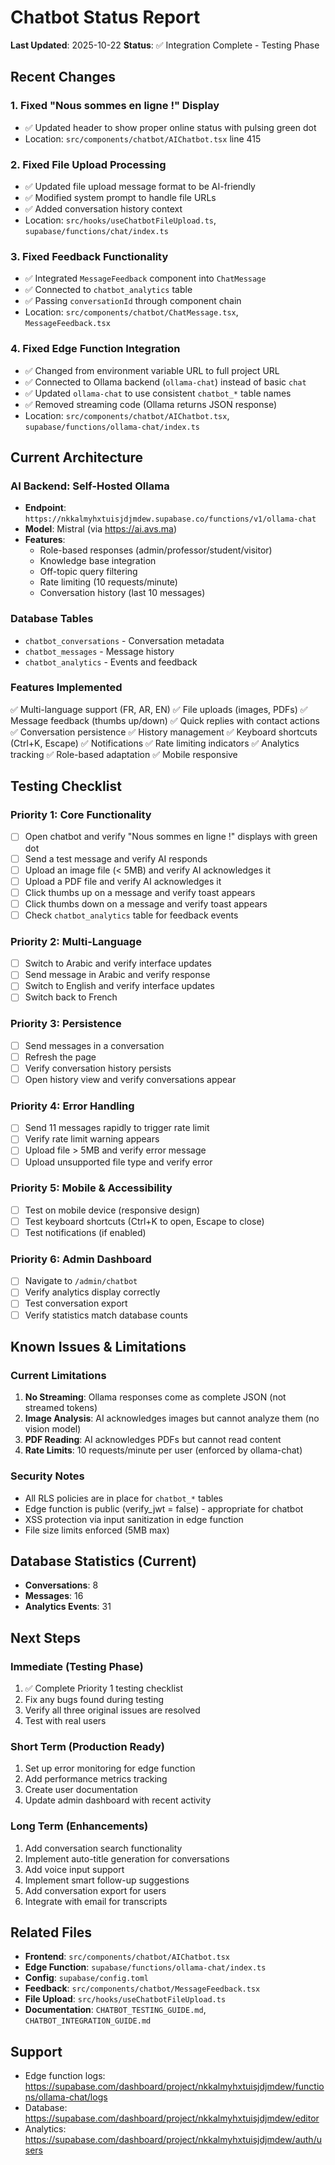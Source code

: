 # Chatbot Status Report

**Last Updated**: 2025-10-22
**Status**: ✅ Integration Complete - Testing Phase

## Recent Changes

### 1. Fixed "Nous sommes en ligne !" Display
- ✅ Updated header to show proper online status with pulsing green dot
- Location: `src/components/chatbot/AIChatbot.tsx` line 415

### 2. Fixed File Upload Processing
- ✅ Updated file upload message format to be AI-friendly
- ✅ Modified system prompt to handle file URLs
- ✅ Added conversation history context
- Location: `src/hooks/useChatbotFileUpload.ts`, `supabase/functions/chat/index.ts`

### 3. Fixed Feedback Functionality
- ✅ Integrated `MessageFeedback` component into `ChatMessage`
- ✅ Connected to `chatbot_analytics` table
- ✅ Passing `conversationId` through component chain
- Location: `src/components/chatbot/ChatMessage.tsx`, `MessageFeedback.tsx`

### 4. Fixed Edge Function Integration
- ✅ Changed from environment variable URL to full project URL
- ✅ Connected to Ollama backend (`ollama-chat`) instead of basic `chat`
- ✅ Updated `ollama-chat` to use consistent `chatbot_*` table names
- ✅ Removed streaming code (Ollama returns JSON response)
- Location: `src/components/chatbot/AIChatbot.tsx`, `supabase/functions/ollama-chat/index.ts`

## Current Architecture

### AI Backend: Self-Hosted Ollama
- **Endpoint**: `https://nkkalmyhxtuisjdjmdew.supabase.co/functions/v1/ollama-chat`
- **Model**: Mistral (via https://ai.avs.ma)
- **Features**:
  - Role-based responses (admin/professor/student/visitor)
  - Knowledge base integration
  - Off-topic query filtering
  - Rate limiting (10 requests/minute)
  - Conversation history (last 10 messages)

### Database Tables
- `chatbot_conversations` - Conversation metadata
- `chatbot_messages` - Message history
- `chatbot_analytics` - Events and feedback

### Features Implemented
✅ Multi-language support (FR, AR, EN)
✅ File uploads (images, PDFs)
✅ Message feedback (thumbs up/down)
✅ Quick replies with contact actions
✅ Conversation persistence
✅ History management
✅ Keyboard shortcuts (Ctrl+K, Escape)
✅ Notifications
✅ Rate limiting indicators
✅ Analytics tracking
✅ Role-based adaptation
✅ Mobile responsive

## Testing Checklist

### Priority 1: Core Functionality
- [ ] Open chatbot and verify "Nous sommes en ligne !" displays with green dot
- [ ] Send a test message and verify AI responds
- [ ] Upload an image file (< 5MB) and verify AI acknowledges it
- [ ] Upload a PDF file and verify AI acknowledges it
- [ ] Click thumbs up on a message and verify toast appears
- [ ] Click thumbs down on a message and verify toast appears
- [ ] Check `chatbot_analytics` table for feedback events

### Priority 2: Multi-Language
- [ ] Switch to Arabic and verify interface updates
- [ ] Send message in Arabic and verify response
- [ ] Switch to English and verify interface updates
- [ ] Switch back to French

### Priority 3: Persistence
- [ ] Send messages in a conversation
- [ ] Refresh the page
- [ ] Verify conversation history persists
- [ ] Open history view and verify conversations appear

### Priority 4: Error Handling
- [ ] Send 11 messages rapidly to trigger rate limit
- [ ] Verify rate limit warning appears
- [ ] Upload file > 5MB and verify error message
- [ ] Upload unsupported file type and verify error

### Priority 5: Mobile & Accessibility
- [ ] Test on mobile device (responsive design)
- [ ] Test keyboard shortcuts (Ctrl+K to open, Escape to close)
- [ ] Test notifications (if enabled)

### Priority 6: Admin Dashboard
- [ ] Navigate to `/admin/chatbot`
- [ ] Verify analytics display correctly
- [ ] Test conversation export
- [ ] Verify statistics match database counts

## Known Issues & Limitations

### Current Limitations
1. **No Streaming**: Ollama responses come as complete JSON (not streamed tokens)
2. **Image Analysis**: AI acknowledges images but cannot analyze them (no vision model)
3. **PDF Reading**: AI acknowledges PDFs but cannot read content
4. **Rate Limits**: 10 requests/minute per user (enforced by ollama-chat)

### Security Notes
- All RLS policies are in place for `chatbot_*` tables
- Edge function is public (verify_jwt = false) - appropriate for chatbot
- XSS protection via input sanitization in edge function
- File size limits enforced (5MB max)

## Database Statistics (Current)
- **Conversations**: 8
- **Messages**: 16
- **Analytics Events**: 31

## Next Steps

### Immediate (Testing Phase)
1. ✅ Complete Priority 1 testing checklist
2. Fix any bugs found during testing
3. Verify all three original issues are resolved
4. Test with real users

### Short Term (Production Ready)
1. Set up error monitoring for edge function
2. Add performance metrics tracking
3. Create user documentation
4. Update admin dashboard with recent activity

### Long Term (Enhancements)
1. Add conversation search functionality
2. Implement auto-title generation for conversations
3. Add voice input support
4. Implement smart follow-up suggestions
5. Add conversation export for users
6. Integrate with email for transcripts

## Related Files
- **Frontend**: `src/components/chatbot/AIChatbot.tsx`
- **Edge Function**: `supabase/functions/ollama-chat/index.ts`
- **Config**: `supabase/config.toml`
- **Feedback**: `src/components/chatbot/MessageFeedback.tsx`
- **File Upload**: `src/hooks/useChatbotFileUpload.ts`
- **Documentation**: `CHATBOT_TESTING_GUIDE.md`, `CHATBOT_INTEGRATION_GUIDE.md`

## Support
- Edge function logs: https://supabase.com/dashboard/project/nkkalmyhxtuisjdjmdew/functions/ollama-chat/logs
- Database: https://supabase.com/dashboard/project/nkkalmyhxtuisjdjmdew/editor
- Analytics: https://supabase.com/dashboard/project/nkkalmyhxtuisjdjmdew/auth/users
